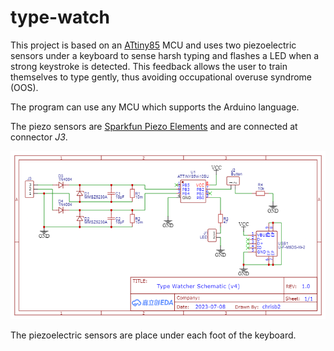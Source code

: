 # type-watch
This project is based on an [ATtiny85](https://www.microchip.com/en-us/product/ATtiny85) MCU and uses two piezoelectric sensors under a keyboard to sense harsh typing and flashes a LED when a strong keystroke is detected. This feedback allows the user to train themselves to type gently, thus avoiding occupational overuse syndrome (OOS).

The program can use any MCU which supports the Arduino language.

The piezo sensors are [Sparkfun Piezo Elements](https://www.sparkfun.com/products/10293) and are connected at connector _J3_.

![circuit diagram](images/type-watch-circuit.png)

The piezoelectric sensors are place under each foot of the keyboard.
